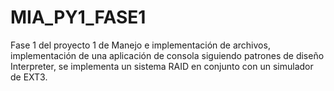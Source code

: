# MIA_PY1_FASE1
Fase 1 del proyecto 1 de Manejo e implementación de archivos, implementación de una aplicación de consola siguiendo patrones de diseño Interpreter, se implementa un sistema RAID en conjunto con un simulador de EXT3.
